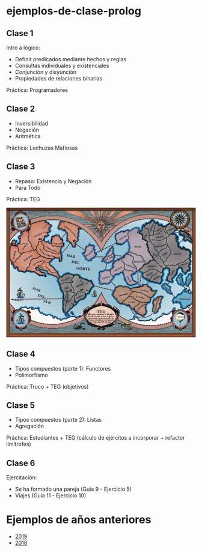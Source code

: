 # ejemplos-de-clase-prolog

## Clase 1
Intro a lógico:
 - Definir predicados mediante hechos y reglas
 - Consultas individuales y existenciales
 - Conjunción y disyunción
 - Propiedades de relaciones binarias

Práctica: Programadores

## Clase 2

- Inversibilidad
- Negación
- Aritmética

Práctica: Lechuzas Mafiosas

## Clase 3

- Repaso: Existencia y Negación
- Para Todo

Práctica: TEG

![Mapa del TEG](mapa-teg.jpg)

## Clase 4

- Tipos compuestos (parte 1): Functores
- Polimorfismo

Práctica: Truco + TEG (objetivos)

## Clase 5

- Tipos compuestos (parte 2): Listas
- Agregación

Práctica: Estudiantes + TEG (cálculo de ejércitos a incorporar + refactor limítrofes)

## Clase 6

Ejercitación:
- Se ha formado una pareja (Guía 9 - Ejercicio 5)
- Viajes (Guía 11 - Ejercicio 10)

# Ejemplos de años anteriores

- [2019](https://github.com/pdep-mit/ejemplos-de-clase-prolog/tree/2019)
- [2018](https://github.com/pdep-mit/ejemplos-de-clase-prolog/tree/ejemplos-2018)
